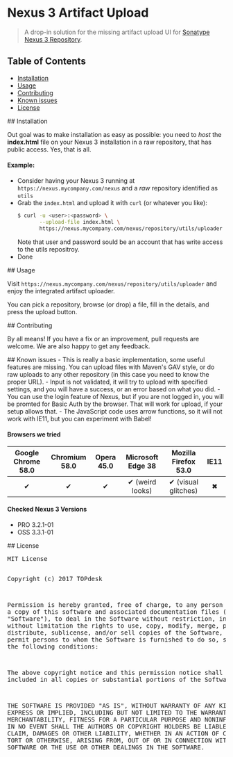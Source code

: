# Nexus 3 Artifact Upload
> A drop-in solution for the missing artifact upload UI for [Sonatype Nexus 3 Repository](https://www.sonatype.com/nexus-repository-oss).

## Table of Contents

- [Installation](#installation)
- [Usage](#usage)
- [Contributing](#contributing)
- [Known issues](#known_issues)
- [License](#license)

<a name="installation"/>
## Installation

Out goal was to make installation as easy as possible: you need to *host* the **index.html** file on your Nexus 3 installation in a raw repository, that has public access. Yes, that is all.

#### Example:
- Consider having your Nexus 3 running at `https://nexus.mycompany.com/nexus` and a *raw* repository identified as `utils`
- Grab the `index.html` and upload it with `curl` (or whatever you like):
  ```bash
  $ curl -u <user>:<password> \
         --upload-file index.html \
         https://nexus.mycompany.com/nexus/repository/utils/uploader
  ```
  Note that user and password sould be an account that has write access to the utils repositroy.
- Done

<a name="usage"/>
## Usage

Visit `https://nexus.mycompany.com/nexus/repository/utils/uploader` and enjoy the integrated artifact uploader.

You can pick a repository, browse (or drop) a file, fill in the details, and press the upload button.

<a name="contributing"/>
## Contributing

By all means! If you have a fix or an improvement, pull requests are welcome. We are also happy to get any feedback.

<a name="known_issues"/>
## Known issues
- This is really a basic implementation, some useful features are missing. You can upload files with Maven's GAV style, or do raw uploads to any other repository (in this case you need to know the proper URL).
- Input is not validated, it will try to upload with specified settings, and you will have a success, or an error based on what you did.
- You can use the login feature of Nexus, but if you are not logged in, you will be promted for Basic Auth by the browser. That will work for upload, if your setup allows that.
- The JavaScript code uses arrow functions, so it will not work with IE11, but you can experiment with Babel!

#### Browsers we tried

| Google Chrome 58.0 | Chromium 58.0 | Opera 45.0 | Microsoft Edge 38 | Mozilla Firefox 53.0 | IE11 |
| :----------------: | :-----------: | :--------: | :---------------: | :------------------: | :--: |
| ✔                  | ✔             | ✔          | ✔ (weird looks)   | ✔ (visual glitches)  | ✖    |

#### Checked Nexus 3 Versions
- PRO 3.2.1-01
- OSS 3.3.1-01

<a name="license"/>
## License
<pre>MIT License

Copyright (c) 2017 TOPdesk

Permission is hereby granted, free of charge, to any person obtaining a copy
of this software and associated documentation files (the "Software"), to deal
in the Software without restriction, including without limitation the rights
to use, copy, modify, merge, publish, distribute, sublicense, and/or sell
copies of the Software, and to permit persons to whom the Software is
furnished to do so, subject to the following conditions:

The above copyright notice and this permission notice shall be included in all
copies or substantial portions of the Software.

THE SOFTWARE IS PROVIDED "AS IS", WITHOUT WARRANTY OF ANY KIND, EXPRESS OR
IMPLIED, INCLUDING BUT NOT LIMITED TO THE WARRANTIES OF MERCHANTABILITY,
FITNESS FOR A PARTICULAR PURPOSE AND NONINFRINGEMENT. IN NO EVENT SHALL THE
AUTHORS OR COPYRIGHT HOLDERS BE LIABLE FOR ANY CLAIM, DAMAGES OR OTHER
LIABILITY, WHETHER IN AN ACTION OF CONTRACT, TORT OR OTHERWISE, ARISING FROM,
OUT OF OR IN CONNECTION WITH THE SOFTWARE OR THE USE OR OTHER DEALINGS IN THE
SOFTWARE.</pre>
